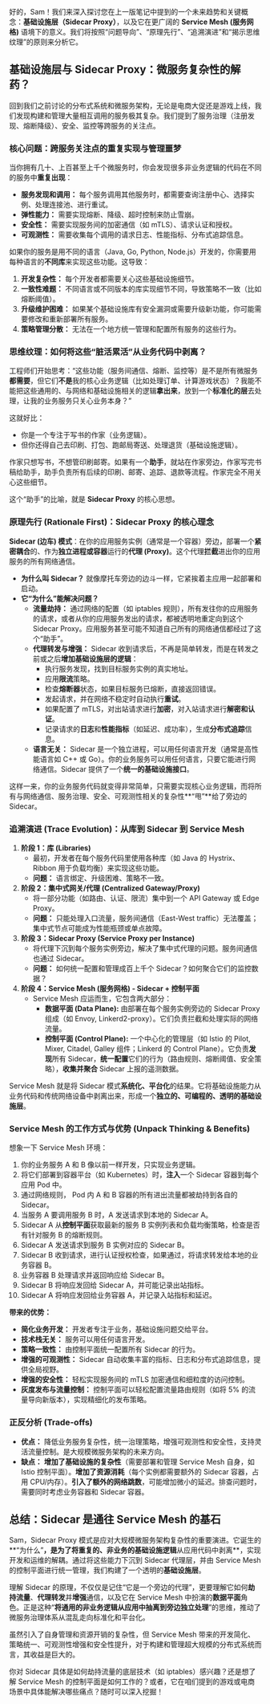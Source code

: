 好的，Sam！我们来深入探讨您在上一版笔记中提到的一个未来趋势和关键概念：**基础设施层（Sidecar Proxy）**，以及它在更广阔的 **Service Mesh (服务网格)** 语境下的意义。我们将按照“问题导向”、“原理先行”、“追溯演进”和“揭示思维纹理”的原则来分析它。

## 基础设施层与 Sidecar Proxy：微服务复杂性的解药？

回到我们之前讨论的分布式系统和微服务架构，无论是电商大促还是游戏上线，我们发现构建和管理大量相互调用的服务极其复杂。我们提到了服务治理（注册发现、熔断降级）、安全、监控等跨服务的关注点。

### 核心问题：跨服务关注点的重复实现与管理噩梦

当你拥有几十、上百甚至上千个微服务时，你会发现很多非业务逻辑的代码在不同的服务中**重复出现**：

*   **服务发现和调用：** 每个服务调用其他服务时，都需要查询注册中心、选择实例、处理连接池、进行重试。
*   **弹性能力：** 需要实现熔断、降级、超时控制来防止雪崩。
*   **安全性：** 需要实现服务间的加密通信（如 mTLS）、请求认证和授权。
*   **可观测性：** 需要收集每个调用的请求日志、性能指标、分布式追踪信息。

如果你的服务是用不同的语言（Java, Go, Python, Node.js）开发的，你需要用每种语言的**不同库**来实现这些功能。这导致：

1.  **开发复杂性：** 每个开发者都需要关心这些基础设施细节。
2.  **一致性难题：** 不同语言或不同版本的库实现细节不同，导致策略不一致（比如熔断阈值）。
3.  **升级维护困难：** 如果某个基础设施库有安全漏洞或需要升级新功能，你可能需要修改和重新部署所有服务。
4.  **策略管理分散：** 无法在一个地方统一管理和配置所有服务的这些行为。

### 思维纹理：如何将这些“脏活累活”从业务代码中剥离？

工程师们开始思考：“这些功能（服务间通信、熔断、监控等）是不是所有微服务**都需要**，但它们**不是**我的核心业务逻辑（比如处理订单、计算游戏状态）？我能不能把这些通用的、与网络和基础设施相关的逻辑**拿出来**，放到一个**标准化的层**去处理，让我的业务服务只关心业务本身？”

这就好比：

*   你是一个专注于写书的作家（业务逻辑）。
*   但你还得自己去印刷、打包、跑邮局寄送、处理退货（基础设施逻辑）。

作家只想写书，不想管印刷邮寄。如果有一个**助手**，就站在作家旁边，作家写完书稿给助手，助手负责所有后续的印刷、邮寄、追踪、退款等流程。作家完全不用关心这些细节。

这个“助手”的比喻，就是 **Sidecar Proxy** 的核心思想。

### 原理先行 (Rationale First)：Sidecar Proxy 的核心理念

**Sidecar (边车) 模式**：在你的应用服务实例（通常是一个容器）旁边，部署一个**紧密耦合**的、作为**独立进程或容器**运行的**代理 (Proxy)**。这个代理**拦截**进出你的应用服务的所有网络通信。

*   **为什么叫 Sidecar？** 就像摩托车旁边的边斗一样，它紧挨着主应用一起部署和启动。
*   **它“为什么”能解决问题？**
    *   **流量劫持：** 通过网络的配置（如 iptables 规则），所有发往你的应用服务的请求，或者从你的应用服务发出的请求，都被透明地重定向到这个 Sidecar Proxy。应用服务甚至可能不知道自己所有的网络通信都经过了这个“助手”。
    *   **代理转发与增强：** Sidecar 收到请求后，不再是简单转发，而是在转发之前或之后**增加基础设施层的逻辑**：
        *   执行服务发现，找到目标服务实例的真实地址。
        *   应用**限流**策略。
        *   检查**熔断器**状态，如果目标服务已熔断，直接返回错误。
        *   发起请求，并在网络不稳定时自动执行**重试**。
        *   如果配置了 mTLS，对出站请求进行**加密**，对入站请求进行**解密和认证**。
        *   记录请求的**日志**和**性能指标**（如延迟、成功率），生成**分布式追踪**信息。
    *   **语言无关：** Sidecar 是一个独立进程，可以用任何语言开发（通常是高性能语言如 C++ 或 Go）。你的业务服务可以用任何语言，只要它能进行网络通信。Sidecar 提供了一个**统一的基础设施接口**。

这样一来，你的业务服务代码就变得非常简单，只需要实现核心业务逻辑，而将所有与网络通信、服务治理、安全、可观测性相关的复杂性**“甩”**给了旁边的 Sidecar。

### 追溯演进 (Trace Evolution)：从库到 Sidecar 到 Service Mesh

1.  **阶段 1：库 (Libraries)**
    *   最初，开发者在每个服务代码里使用各种库（如 Java 的 Hystrix、Ribbon 用于负载均衡）来实现这些功能。
    *   **问题：** 语言绑定、升级困难、策略不一致。
2.  **阶段 2：集中式网关/代理 (Centralized Gateway/Proxy)**
    *   将一部分功能（如路由、认证、限流）集中到一个 API Gateway 或 Edge Proxy。
    *   **问题：** 只能处理入口流量，服务间通信（East-West traffic）无法覆盖；集中式节点可能成为性能瓶颈或单点故障。
3.  **阶段 3：Sidecar Proxy (Service Proxy per Instance)**
    *   将代理下沉到每个服务实例旁边，解决了集中式代理的问题。服务间通信也通过 Sidecar。
    *   **问题：** 如何统一配置和管理成百上千个 Sidecar？如何聚合它们的监控数据？
4.  **阶段 4：Service Mesh (服务网格) - Sidecar + 控制平面**
    *   Service Mesh 应运而生，它包含两大部分：
        *   **数据平面 (Data Plane):** 由部署在每个服务实例旁边的 Sidecar Proxy 组成（如 Envoy, Linkerd2-proxy）。它们负责拦截和处理实际的网络流量。
        *   **控制平面 (Control Plane):** 一个中心化的管理层（如 Istio 的 Pilot, Mixer, Citadel, Galley 组件；Linkerd 的 Control Plane）。它负责**发现**所有 Sidecar，**统一配置**它们的行为（路由规则、熔断阈值、安全策略），**收集并聚合** Sidecar 上报的遥测数据。

Service Mesh 就是将 Sidecar 模式**系统化、平台化**的结果。它将基础设施能力从业务代码和传统网络设备中剥离出来，形成一个**独立的、可编程的、透明的基础设施层**。

### Service Mesh 的工作方式与优势 (Unpack Thinking & Benefits)

想象一下 Service Mesh 环境：

1.  你的业务服务 A 和 B 像以前一样开发，只实现业务逻辑。
2.  将它们部署到容器平台（如 Kubernetes）时，**注入**一个 Sidecar 容器到每个应用 Pod 中。
3.  通过网络规则， Pod 内 A 和 B 容器的所有进出流量都被劫持到各自的 Sidecar。
4.  当服务 A 要调用服务 B 时，A 发送请求到本地的 Sidecar A。
5.  Sidecar A 从**控制平面**获取最新的服务 B 实例列表和负载均衡策略，检查是否有针对服务 B 的熔断规则。
6.  Sidecar A 发送请求到服务 B 实例对应的 Sidecar B。
7.  Sidecar B 收到请求，进行认证授权检查，如果通过，将请求转发给本地的业务容器 B。
8.  业务容器 B 处理请求并返回响应给 Sidecar B。
9.  Sidecar B 将响应发回给 Sidecar A，并可能记录出站指标。
10. Sidecar A 将响应发回给业务容器 A，并记录入站指标和延迟。

**带来的优势：**

*   **简化业务开发：** 开发者专注于业务，基础设施问题交给平台。
*   **技术栈无关：** 服务可以用任何语言开发。
*   **策略一致性：** 由控制平面统一配置所有 Sidecar 的行为。
*   **增强的可观测性：** Sidecar 自动收集丰富的指标、日志和分布式追踪信息，提供全局视野。
*   **增强的安全性：** 轻松实现服务间的 mTLS 加密通信和细粒度的访问控制。
*   **灰度发布与流量控制：** 控制平面可以轻松配置流量路由规则（如将 5% 的流量导向新版本），实现精细化的发布策略。

### 正反分析 (Trade-offs)

*   **优点：** 降低业务服务复杂性，统一治理策略，增强可观测性和安全性，支持灵活流量控制。是大规模微服务架构的未来方向。
*   **缺点：** **增加了基础设施的复杂性**（需要部署和管理 Service Mesh 自身，如 Istio 控制平面）。**增加了资源消耗**（每个实例都需要额外的 Sidecar 容器，占用 CPU/内存）。**引入了额外的网络跳数**，可能增加微小的延迟。排查问题时，需要同时考虑业务容器和 Sidecar 容器。

## 总结：Sidecar 是通往 Service Mesh 的基石

Sam，Sidecar Proxy 模式是应对大规模微服务架构复杂性的重要演进。它诞生的**“为什么”**，是为了将重复的、非业务的基础设施逻辑**从应用代码中剥离**，实现开发和运维的解耦。通过将这些能力下沉到 Sidecar 代理层，并由 Service Mesh 的控制平面进行统一管理，我们构建了一个透明的**基础设施层**。

理解 Sidecar 的原理，不仅仅是记住“它是一个旁边的代理”，更要理解它如何**劫持流量**、**代理转发**并**增强**通信，以及它在 Service Mesh 中扮演的**数据平面**角色。正是这种“**将通用的非业务逻辑从应用中抽离到旁边独立处理**”的思维，推动了微服务治理体系从混乱走向标准化和平台化。

虽然引入了自身管理和资源开销的复杂性，但 Service Mesh 带来的开发简化、策略统一、可观测性增强和安全性提升，对于构建和管理超大规模的分布式系统而言，其收益是巨大的。

你对 Sidecar 具体是如何劫持流量的底层技术（如 iptables）感兴趣？还是想了解 Service Mesh 的控制平面是如何工作的？或者，它在咱们提到的游戏或电商场景中具体能解决哪些痛点？随时可以深入挖掘！